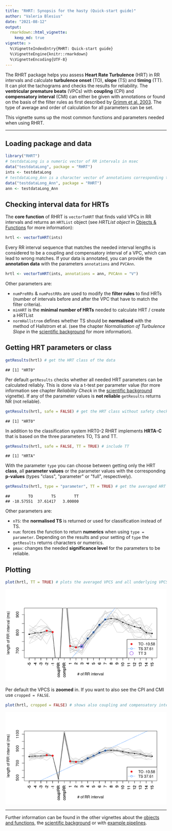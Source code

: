 ```yaml
---
title: "RHRT: Synopsis for the hasty (Quick-start guide)"
author: "Valeria Blesius"
date: "2021-08-12"
output: 
  rmarkdown::html_vignette:
    keep_md: true
vignette: >
  %\VignetteIndexEntry{RHRT: Quick-start guide}
  %\VignetteEngine{knitr::rmarkdown}
  %\VignetteEncoding{UTF-8}
---
```


The RHRT package helps you assess **Heart Rate Turbulence** (HRT) in RR intervals and calculate **turbulence onset** (TO), **slope** (TS) and **timing** (TT). It can plot the tachograms and checks the results for reliability. The **ventricular premature beats** (VPCs) with **coupling** (CPI) and **compensatory interval** (CMI) can either be given with annotations or found on the basis of the filter rules as first described  by [Grimm et al. 2003](https://doi.org/10.1046/j.1542-474X.2003.08206.x). The type of average and order of calculation for all parameters can be set.

This vignette sums up the most common functions and parameters needed when using RHRT.

--------

## Loading package and data


```r
library("RHRT")
# testdataLong is a numeric vector of RR intervals in msec
data("testdataLong", package = "RHRT")
ints <- testdataLong
# testdataLong_Ann is a character vector of annotations corresponding to testdataLong
data("testdataLong_Ann", package = "RHRT")
ann <- testdataLong_Ann
```

## Checking interval data for HRTs

The **core function** of RHRT is `vectorToHRT` that finds valid VPCs in RR intervals and returns an `HRTList` object (see *HRTList object* in [Objects & Functions](objects_functions.md) for more information):


```r
hrtl <- vectorToHRT(ints) 
```

Every RR interval sequence that matches the needed interval lengths is considered to be a coupling and compensatory interval of a VPC, which can lead to wrong matches. If your data is annotated, you can provide the **annotation data** with the parameters `annotations` and `PVCAnn`.


```r
hrtl <- vectorToHRT(ints, annotations = ann, PVCAnn = "V")
```

Other parameters are:

* `numPreRRs` & `numPostRRs` are used to modify the **filter rules** to find HRTs (number of intervals before and after the VPC that have to match the filter criteria).
* `minHRT` is the **minimal number of HRTs** needed to calculate HRT / create a HRTList
* `normHallstrom` defines whether TS should be **normalised** with the method of Hallstrom et al. (see the chapter *Normalisation of Turbulence Slope* in the [scientific background](background.md) for more information). 

## Getting HRT parameters or class

```r
getResults(hrtl) # get the HRT class of the data
```

```
## [1] "HRT0"
```

Per default `getResults` checks whether all needed HRT parameters can be calculated reliably. This is done via a t-test per parameter value (for more information see chapter *Reliability Check* in the [scientific background](background.md) vignette). If any of the parameter values is **not reliable** `getResults` returns NR (not reliable). 


```r
getResults(hrtl, safe = FALSE) # get the HRT class without safety check
```

```
## [1] "HRT0"
```

In addition to the classification system HRT0-2 RHRT implements **HRTA-C** that is based on the three parameters TO, TS and TT. 


```r
getResults(hrtl, safe = FALSE, TT = TRUE) # include TT
```

```
## [1] "HRTA"
```

With the parameter `type` you can choose between getting only the HRT **class**, all **parameter values** or the parameter values with the corresponding **p-values** (types "class", "parameter" or "full", respectively).


```r
getResults(hrtl, type = "parameter", TT = TRUE) # get the averaged HRT parameters
```

```
##        TO        TS        TT 
## -10.57551  37.61417   3.00000
```

Other parameters are:

* `nTS`: the **normalised TS** is returned or used for classification instead of TS.
* `num`: forces the function to return **numerics** when using `type = parameter`. Depending on the results and your setting of `type` the `getResults` returns characters or numerics.
* `pmax`: changes the needed **significance level** for the parameters to be reliable.

## Plotting


```r
plot(hrtl, TT = TRUE) # plots the averaged VPCS and all underlying VPCSs in background
```

![](synopsis_files/figure-html/unnamed-chunk-8-1.png)<!-- -->

Per default the VPCS is **zoomed** in. If you want to also see the CPI and CMI use `cropped = FALSE`.


```r
plot(hrtl, cropped = FALSE) # shows also coupling and compensatory interval
```

![](synopsis_files/figure-html/unnamed-chunk-9-1.png)<!-- -->

--------

Further information can be found in the other vignettes about the [objects and functions](objects_functions.md), the [scientific background](background.md) or with [example pipelines](examples.md).

<!---
# Part of RHRT: R package to assess Heart Rate Turbulence from RR interval data 
# Copyright (C) 2021 Valeria Blesius

# RHRT is free software: you can redistribute it and/or modify
# it under the terms of the GNU General Public License as published by
# the Free Software Foundation, version 2 only.

# RHRT is distributed in the hope that it will be useful,
# but WITHOUT ANY WARRANTY; without even the implied warranty of
# MERCHANTABILITY or FITNESS FOR A PARTICULAR PURPOSE.  See the
# GNU General Public License for more details.

# You should have received a copy of the GNU General Public License
# along with RHRT.  If not, see <https://www.gnu.org/licenses/>.
-->
